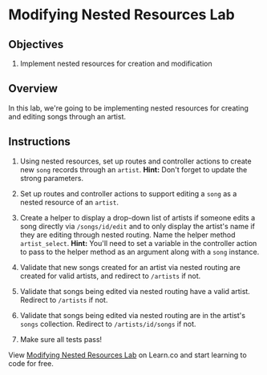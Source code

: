 # Modifying Nested Resources Lab

## Objectives

1. Implement nested resources for creation and modification

## Overview

In this lab, we're going to be implementing nested resources for
creating and editing songs through an artist.

## Instructions

1. Using nested resources, set up routes and controller actions to
   create new `song` records through an `artist`. **Hint:** Don't forget
to update the strong parameters.

2. Set up routes and controller actions to support editing a `song` as a
   nested resource of an `artist`.

3. Create a helper to display a drop-down list of artists if someone
   edits a song directly via `/songs/id/edit` and to only display the
artist's name if they are editing through nested routing. Name the
helper method `artist_select`. **Hint:** You'll need to set a variable
in the controller action to pass to the helper method as an argument
along with a `song` instance.

4. Validate that new songs created for an artist via nested routing are
   created for valid artists, and redirect to `/artists` if not.

5. Validate that songs being edited via nested routing have a valid artist. Redirect to `/artists` if not.

6. Validate that songs being edited via nested routing are in the
   artist's `songs` collection. Redirect to `/artists/id/songs` if not.
   
7. Make sure all tests pass!

<p data-visibility='hidden'>View <a href='https://learn.co/lessons/diy-nested-resources-lab' title='Modifying Nested Resources Lab'>Modifying Nested Resources Lab</a> on Learn.co and start learning to code for free.</p>
